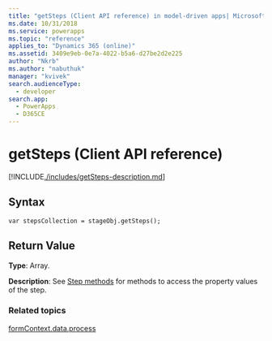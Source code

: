 ```yaml
---
title: "getSteps (Client API reference) in model-driven apps| MicrosoftDocs"
ms.date: 10/31/2018
ms.service: powerapps
ms.topic: "reference"
applies_to: "Dynamics 365 (online)"
ms.assetid: 3409e9eb-0e7a-4022-b5a6-d27be2d2e225
author: "Nkrb"
ms.author: "nabuthuk"
manager: "kvivek"
search.audienceType: 
  - developer
search.app: 
  - PowerApps
  - D365CE
---
```

# getSteps (Client API reference)



[!INCLUDE[./includes/getSteps-description.md](./includes/getSteps-description.md)]

## Syntax

`var stepsCollection = stageObj.getSteps();`

## Return Value

**Type**: Array. 

**Description**: See [Step methods](../../formContext-data-process.md#step-methods) for methods to access the property values of the step.

### Related topics
 
[formContext.data.process](../../formContext-data-process.md)

